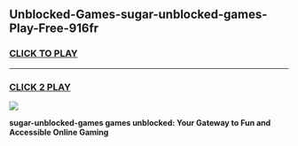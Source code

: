 
## Unblocked-Games-sugar-unblocked-games-Play-Free-916fr
<h3>
<a href="https://premium76.site?title=sugar-unblocked-games&ref=10A">CLICK TO PLAY</a></h3>
<hr>

<h3>
<a href="https://premium76.site?title=sugar-unblocked-games&ref=10A">CLICK 2 PLAY</a>
  
</h3>

<a href="https://premium76.site?title=sugar-unblocked-games&ref=10A"><img src="https://clearcache.store/games.png"></a>


**sugar-unblocked-games games unblocked: Your Gateway to Fun and Accessible Online Gaming**
